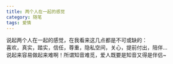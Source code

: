```yaml
---
title: 两个人在一起的感觉
category: 随笔
tags: 爱情
---
```


说起两个人在一起的感觉，在我看来这几点都是不可或缺的：<br>
喜欢，真实，踏<!--more-->实，信任，尊重，隐私空间，关心，提前付出，陪伴...<br>
说起来容易做起来难啊！所谓知音难觅，爱人既要是知音又得是伴侣~